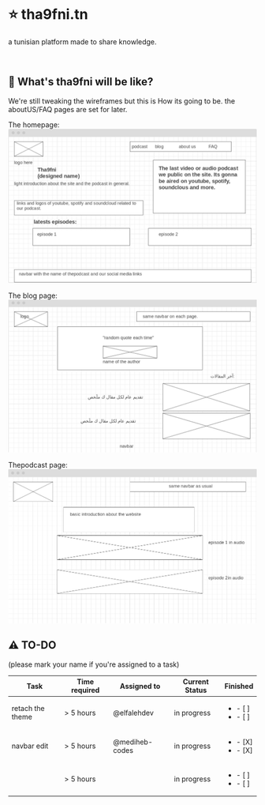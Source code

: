 # :star: tha9fni.tn

a tunisian platform made to share knowledge.

<br />

## :rocket: What's tha9fni will be like?

We're still tweaking the wireframes but this is How its going to be. the aboutUS/FAQ pages are set for later.

The homepage:
![homepage](./public/readme/homepage_tha9fni.png)

The blog page:
![blogpage](./public/readme/blog_tha9fni.png)

Thepodcast page:
![podcast](./public/readme/podcast_tha9fni.png)

## :warning: TO-DO

(please mark your name if you're assigned to a task)

| Task             | Time required | Assigned to    | Current Status | Finished                                |
| ---------------- | ------------- | -------------- | -------------- | --------------------------------------- |
| retach the theme | > 5 hours     | @elfalehdev    | in progress    | <ul><li>- [ ] </li><li>- [ ] </li></ul> |
| navbar edit      | > 5 hours     | @mediheb-codes | in progress    | <ul><li>- [X] </li><li>- [X] </li></ul> |
|                  | > 5 hours     |                | in progress    | <ul><li>- [ ] </li><li>- [ ] </li></ul> |
